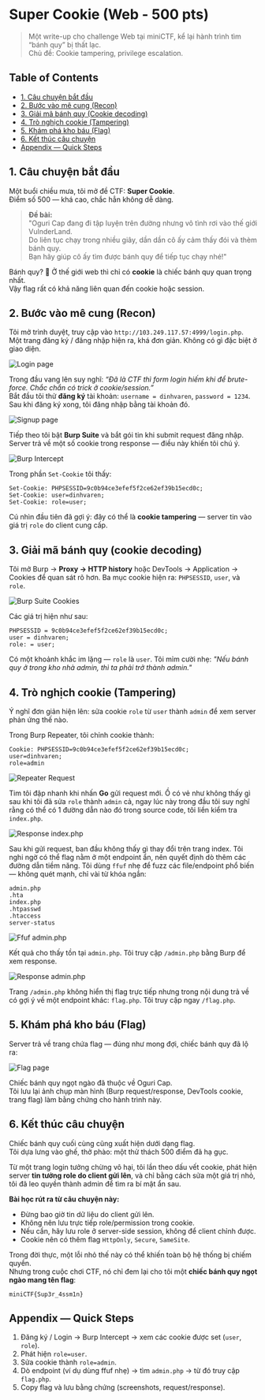 # Super Cookie (Web - 500 pts)

> Một write-up cho challenge Web tại miniCTF, kể lại hành trình tìm “bánh quy” bị thất lạc.  
> Chủ đề: Cookie tampering, privilege escalation.

## Table of Contents
- [1. Câu chuyện bắt đầu](#1-câu-chuyện-bắt-đầu)
- [2. Bước vào mê cung (Recon)](#2-bước-vào-mê-cung-recon)
- [3. Giải mã bánh quy (Cookie decoding)](#3-giải-mã-bánh-quy-cookie-decoding)
- [4. Trò nghịch cookie (Tampering)](#4-trò-nghịch-cookie-tampering)
- [5. Khám phá kho báu (Flag)](#5-khám-phá-kho-báu-flag)
- [6. Kết thúc câu chuyện](#6-kết-thúc-câu-chuyện)
- [Appendix — Quick Steps](#appendix--quick-steps)

## 1. Câu chuyện bắt đầu

Một buổi chiều mưa, tôi mở đề CTF: **Super Cookie**.  
Điểm số 500 — khá cao, chắc hẳn không dễ dàng.

> **Đề bài:**  
> "Oguri Cap đang đi tập luyện trên đường nhưng vô tình rơi vào thế giới VulnderLand.  
> Do liên tục chạy trong nhiều giây, dần dần cô ấy cảm thấy đói và thèm bánh quy.  
> Bạn hãy giúp cô ấy tìm được bánh quy để tiếp tục chạy nhé!"

Bánh quy? 🤔 Ở thế giới web thì chỉ có **cookie** là chiếc bánh quy quan trọng nhất.  
Vậy flag rất có khả năng liên quan đến cookie hoặc session.

## 2. Bước vào mê cung (Recon)

Tôi mở trình duyệt, truy cập vào `http://103.249.117.57:4999/login.php`.  
Một trang đăng ký / đăng nhập hiện ra, khá đơn giản. Không có gì đặc biệt ở giao diện.  

![Login page](../image/miniCTF/login.jpg)

Trong đầu vang lên suy nghĩ: *“Đã là CTF thì form login hiếm khi để brute-force. Chắc chắn có trick ở cookie/session.”*  
Bắt đầu tôi thử **đăng ký** tài khoản: `username = dinhvaren`, `password = 1234`. Sau khi đăng ký xong, tôi đăng nhập bằng tài khoản đó.

![Signup page](../image/miniCTF/signup.jpg)

Tiếp theo tôi bật **Burp Suite** và bắt gói tin khi submit request đăng nhập. Server trả về một số cookie trong response — điều này khiến tôi chú ý.

![Burp Intercept](../image/miniCTF/postLogin.jpg)

Trong phần `Set-Cookie` tôi thấy:

```
Set-Cookie: PHPSESSID=9c0b94ce3efef5f2ce62ef39b15ecd0c;
Set-Cookie: user=dinhvaren;
Set-Cookie: role=user;
```
Cú nhìn đầu tiên đã gợi ý: đây có thể là **cookie tampering** — server tin vào giá trị `role` do client cung cấp.


## 3. Giải mã bánh quy (cookie decoding)

Tôi mở Burp → **Proxy → HTTP history** hoặc DevTools → Application → Cookies để quan sát rõ hơn. Ba mục cookie hiện ra: `PHPSESSID`, `user`, và `role`.

![Burp Suite Cookies](../image/miniCTF/cookie.jpg)

Các giá trị hiện như sau:
```
PHPSESSID = 9c0b94ce3efef5f2ce62ef39b15ecd0c;
user = dinhvaren;  
role: = user;  
```

Có một khoảnh khắc im lặng — `role` là `user`. Tôi mỉm cười nhẹ: *"Nếu bánh quy ở trong kho nhà admin, thì ta phải trở thành admin."*
## 4. Trò nghịch cookie (Tampering)

Ý nghĩ đơn giản hiện lên: sửa cookie `role` từ `user` thành `admin` để xem server phản ứng thế nào.

Trong Burp Repeater, tôi chỉnh cookie thành:  
```
Cookie: PHPSESSID=9c0b94ce3efef5f2ce62ef39b15ecd0c;
user=dinhvaren;
role=admin
```
![Repeater Request](../image/miniCTF/setAdmin.jpg)

Tim tôi đập nhanh khi nhấn **Go** gửi request mới.
Ồ có vẻ như không thấy gì sau khi tôi đã sửa `role` thành `admin` cả, ngay lúc này trong đầu tôi suy nghĩ rằng có thể có 1 đường dẫn nào đó trong source code, tôi liền kiểm tra `index.php`.

![Response index.php](../image/miniCTF/checkIndex.jpg)

Sau khi gửi request, ban đầu không thấy gì thay đổi trên trang index. Tôi nghi ngờ có thể flag nằm ở một endpoint ẩn, nên quyết định dò thêm các đường dẫn tiềm năng.
Tôi dùng `ffuf` nhẹ để fuzz các file/endpoint phổ biến — không quét mạnh, chỉ vài từ khóa ngắn:
```
admin.php
.hta
index.php
.htpasswd
.htaccess
server-status
```
![Ffuf admin.php](../image/miniCTF/Fuzz.jpg)

Kết quả cho thấy tồn tại `admin.php`. Tôi truy cập `/admin.php` bằng Burp để xem response.

![Response admin.php](../image/miniCTF/requestAdmin.jpg)

Trang `/admin.php` không hiển thị flag trực tiếp nhưng trong nội dung trả về có gợi ý về một endpoint khác: `flag.php`. Tôi truy cập ngay `/flag.php`.

## 5. Khám phá kho báu (Flag)

Server trả về trang chứa flag — đúng như mong đợi, chiếc bánh quy đã lộ ra:

![Flag page](../image/miniCTF/CTF.jpg)

Chiếc bánh quy ngọt ngào đã thuộc về Oguri Cap.  
Tôi lưu lại ảnh chụp màn hình (Burp request/response, DevTools cookie, trang flag) làm bằng chứng cho hành trình này.

## 6. Kết thúc câu chuyện

Chiếc bánh quy cuối cùng cũng xuất hiện dưới dạng flag.  
Tôi dựa lưng vào ghế, thở phào: một thử thách 500 điểm đã hạ gục.

Từ một trang login tưởng chừng vô hại, tôi lần theo dấu vết cookie, phát hiện server **tin tưởng role do client gửi lên**, và chỉ bằng cách sửa một giá trị nhỏ, tôi đã leo quyền thành admin để tìm ra bí mật ẩn sau.  

**Bài học rút ra từ câu chuyện này:**
- Đừng bao giờ tin dữ liệu do client gửi lên.  
- Không nên lưu trực tiếp role/permission trong cookie.  
- Nếu cần, hãy lưu role ở server-side session, không để client chỉnh được.  
- Cookie nên có thêm flag `HttpOnly`, `Secure`, `SameSite`.

Trong đời thực, một lỗi nhỏ thế này có thể khiến toàn bộ hệ thống bị chiếm quyền.  
Nhưng trong cuộc chơi CTF, nó chỉ đem lại cho tôi một **chiếc bánh quy ngọt ngào mang tên flag**:
```
miniCTF{Sup3r_4ssm1n}
```

## Appendix — Quick Steps

1. Đăng ký / Login → Burp Intercept → xem các cookie được set (`user`, `role`).  
2. Phát hiện `role=user`.  
3. Sửa cookie thành `role=admin`.  
4. Dò endpoint (ví dụ dùng ffuf nhẹ) → tìm `admin.php` → từ đó truy cập `flag.php`.  
5. Copy flag và lưu bằng chứng (screenshots, request/response).